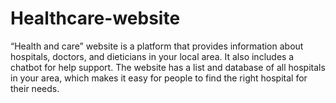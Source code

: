 # Healthcare-website
“Health and care” website is a platform that provides information about hospitals, doctors, and dieticians in your local area. It also includes a chatbot for help support. The website has a list and database of all hospitals in your area, which makes it easy for people to find the right hospital for their needs.
